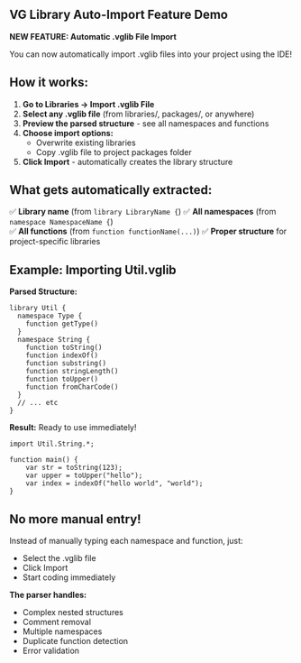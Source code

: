 ## VG Library Auto-Import Feature Demo

**NEW FEATURE: Automatic .vglib File Import**

You can now automatically import .vglib files into your project using the IDE!

## How it works:

1. **Go to Libraries → Import .vglib File**
2. **Select any .vglib file** (from libraries/, packages/, or anywhere)
3. **Preview the parsed structure** - see all namespaces and functions
4. **Choose import options:**
   - Overwrite existing libraries
   - Copy .vglib file to project packages folder
5. **Click Import** - automatically creates the library structure

## What gets automatically extracted:

✅ **Library name** (from `library LibraryName {`)
✅ **All namespaces** (from `namespace NamespaceName {`)  
✅ **All functions** (from `function functionName(...)`)
✅ **Proper structure** for project-specific libraries

## Example: Importing Util.vglib

**Parsed Structure:**
```
library Util {
  namespace Type {
    function getType()
  }
  namespace String {
    function toString()
    function indexOf()
    function substring()
    function stringLength()
    function toUpper()
    function fromCharCode()
  }
  // ... etc
}
```

**Result:** Ready to use immediately!
```vg
import Util.String.*;

function main() {
    var str = toString(123);
    var upper = toUpper("hello");
    var index = indexOf("hello world", "world");
}
```

## No more manual entry!

Instead of manually typing each namespace and function, just:
- Select the .vglib file
- Click Import
- Start coding immediately

**The parser handles:**
- Complex nested structures
- Comment removal
- Multiple namespaces
- Duplicate function detection
- Error validation
